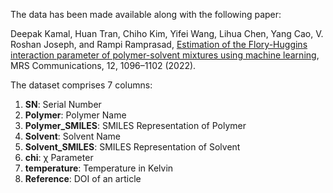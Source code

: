 The data has been made available along with the following paper:

Deepak Kamal, Huan Tran, Chiho Kim, Yifei Wang, Lihua Chen, Yang Cao, V. Roshan Joseph, and Rampi Ramprasad, 
[Estimation of the Flory-Huggins interaction parameter of polymer-solvent mixtures using machine learning](https://doi.org/10.1557/s43579-022-00237-x), MRS Communications, 12, 1096–1102 (2022).

The dataset comprises 7 columns:

1. **SN**: Serial Number
2. **Polymer**: Polymer Name
3. **Polymer_SMILES**: SMILES Representation of Polymer
4. **Solvent**: Solvent Name
5. **Solvent_SMILES**: SMILES Representation of Solvent
5. **chi**: χ Parameter
6. **temperature**: Temperature in Kelvin
7. **Reference**: DOI of an article
